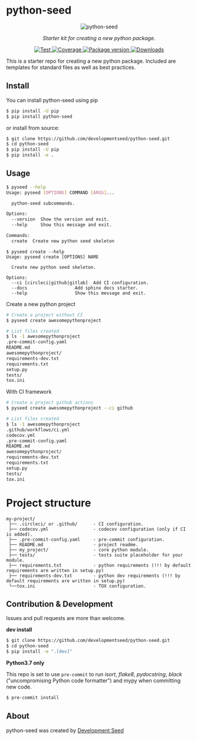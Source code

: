 # python-seed

<p align="center">
  <img src="https://user-images.githubusercontent.com/10407788/90814089-905bf800-e2f6-11ea-8bd7-2639fa1177af.png" style="max-width: 800px;" alt="python-seed"></a>
</p>
<p align="center">
  <em>Starter kit for creating a new python package.</em>
</p>
<p align="center">
  <a href="https://github.com/developmentseed/python-seed/actions?query=workflow%3ACI" target="_blank">
      <img src="https://github.com/developmentseed/python-seed/workflows/CI/badge.svg" alt="Test">
  </a>
  <a href="https://codecov.io/gh/developmentseed/python-seed" target="_blank">
      <img src="https://codecov.io/gh/developmentseed/python-seed/branch/master/graph/badge.svg" alt="Coverage">
  </a>
  <a href="https://pypi.org/project/python-seed" target="_blank">
      <img src="https://img.shields.io/pypi/v/python-seed?color=%2334D058&label=pypi%20package" alt="Package version">
  </a>
  <a href="https://github.com/developmentseed/python-seed/blob/master/LICENSE" target="_blank">
      <img src="https://img.shields.io/github/license/developmentseed/python-seed.svg" alt="Downloads">
  </a>
</p>

This is a starter repo for creating a new python package. Included are templates for standard files as well as best practices.

## Install

You can install python-seed using pip

```bash
$ pip install -U pip
$ pip install python-seed
```

or install from source:

```bash
$ git clone https://github.com/developmentseed/python-seed.git
$ cd python-seed
$ pip install -U pip
$ pip install -e .
```

## Usage

```bash
$ pyseed --help
Usage: pyseed [OPTIONS] COMMAND [ARGS]...

  python-seed subcommands.

Options:
  --version  Show the version and exit.
  --help     Show this message and exit.

Commands:
  create  Create new python seed skeleton
```

```
$ pyseed create --help
Usage: pyseed create [OPTIONS] NAME

  Create new python seed skeleton.

Options:
  --ci [circleci|github|gitlab]  Add CI configuration.
  --docs                  Add sphinx docs starter.
  --help                  Show this message and exit.
```

Create a new python project

```bash
# Create a project without CI
$ pyseed create awesomepythonproject

# List files created
$ ls -1 awesomepythonproject
.pre-commit-config.yaml
README.md
awesomepythonproject/
requirements-dev.txt
requirements.txt
setup.py
tests/
tox.ini
```

With CI framework

```bash
# Create a project github actions
$ pyseed create awesomepythonproject --ci github

# List files created
$ ls -1 awesomepythonproject
.github/workflows/ci.yml
codecov.yml
.pre-commit-config.yaml
README.md
awesomepythonproject/
requirements-dev.txt
requirements.txt
setup.py
tests/
tox.ini
```

# Project structure

```
my-project/
 ├── .circleci/ or .github/      - CI configuration.
 ├── codecov.yml                 - codecov configuration (only if CI is added).
 ├── .pre-commit-config.yaml     - pre-commit configuration.
 ├── README.md                   - project readme.
 ├── my_project/                 - core python module.
 ├── tests/                      - tests suite placeholder for your module.
 ├── requirements.txt            - python requirements (!!! by default requirements are written in setup.py)
 ├── requirements-dev.txt        - python dev requirements (!!! by default requirements are written in setup.py)
 └──tox.ini                      - TOX configuration.
```


## Contribution & Development

Issues and pull requests are more than welcome.

**dev install**

```bash
$ git clone https://github.com/developmentseed/python-seed.git
$ cd python-seed
$ pip install -e ".[dev]"
```

**Python3.7 only**

This repo is set to use `pre-commit` to run *isort*, *flake8*, *pydocstring*, *black* ("uncompromising Python code formatter") and mypy when committing new code.

```bash
$ pre-commit install
```

## About
python-seed was created by [Development Seed](<http://developmentseed.org>)
